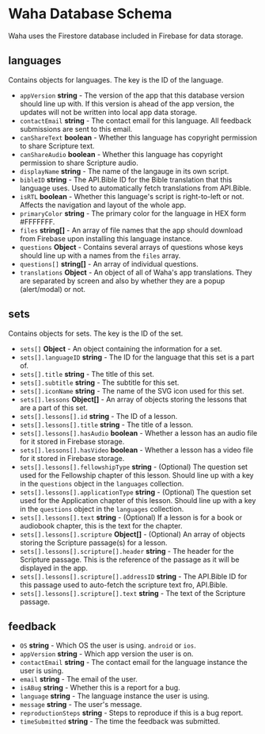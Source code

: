 # Waha Database Schema
Waha uses the Firestore database included in Firebase for data storage.
 
## languages
Contains objects for languages. The key is the ID of the language.
- `appVersion` **string** - The version of the app that this database version should line up with. If this version is ahead of the app version, the updates will not be written into local app data storage.
- `contactEmail` **string** - The contact email for this language. All feedback submissions are sent to this email.
- `canShareText` **boolean** - Whether this language has copyright permission to share Scripture text.
- `canShareAudio` **boolean** - Whether this language has copyright permission to share Scripture audio.
- `displayName` **string** - The name of the langauge in its own script.
- `bibleID` **string** - The API.Bible ID for the Bible translation that this language uses. Used to automatically fetch translations from API.Bible.
- `isRTL` **boolean** - Whether this language's script is right-to-left or not. Affects the navigation and layout of the whole app.
- `primaryColor` **string** - The primary color for the language in HEX form #FFFFFFF. 
- `files`  **string[]** - An array of file names that the app should download from Firebase upon installing this language instance.
- `questions` **Object** - Contains several arrays of questions whose keys should line up with a names from the `files` array.
- `questions[]` **string[]** - An array of individual questions. 
- `translations` **Object** - An object of all of Waha's app translations. They are separated by screen and also by whether they are a popup (alert/modal) or not.

## sets
Contains objects for sets. The key is the ID of the set.
- `sets[]` **Object** - An object containing the information for a set.
- `sets[].languageID` **string** - The ID for the language that this set is a part of.
- `sets[].title` **string** - The title of this set.
- `sets[].subtitle` **string** - The subtitle for this set.
- `sets[].iconName` **string** - The name of the SVG icon used for this set.
- `sets[].lessons` **Object[]** - An array of objects storing the lessons that are a part of this set.
- `sets[].lessons[].id` **string** - The ID of a lesson.
- `sets[].lessons[].title` **string** - The title of a lesson.
- `sets[].lessons[].hasAudio` **boolean** - Whether a lesson has an audio file for it stored in Firebase storage.
- `sets[].lessons[].hasVideo` **boolean** - Whether a lesson has a video file for it stored in Firebase storage.
- `sets[].lessons[].fellowshipType` **string** - (Optional) The question set used for the Fellowship chapter of this lesson. Should line up with a key in the `questions` object in the `languages` collection.
- `sets[].lessons[].applicationType` **string** - (Optional) The question set used for the Application chapter of this lesson. Should line up with a key in the `questions` object in the `languages` collection.
- `sets[].lessons[].text` **string** - (Optional) If a lesson is for a book or audiobook chapter, this is the text for the chapter.
- `sets[].lessons[].scripture` **Object[]** - (Optional) An array of objects storing the Scripture passage(s) for a lesson.
- `sets[].lessons[].scripture[].header` **string** - The header for the Scripture passage. This is the reference of the passage as it will be displayed in the app.
- `sets[].lessons[].scripture[].addressID` **string** - The API.Bible ID for this passage used to auto-fetch the scripture text fro, API.Bible.
- `sets[].lessons[].scripture[].text` **string** - The text of the Scripture passage.

## feedback
- `OS` **string** - Which OS the user is using. `android` or `ios`.
- `appVersion` **string** - Which app version the user is on.
- `contactEmail` **string** - The contact email for the language instance the user is using.
- `email` **string** - The email of the user.
- `isABug` **string** - Whether this is a report for a bug.
- `language` **string** - The language instance the user is using.
- `message` **string** - The user's message.
- `reproductionSteps` **string** - Steps to reproduce if this is a bug report.
- `timeSubmitted` **string** - The time the feedback was submitted.